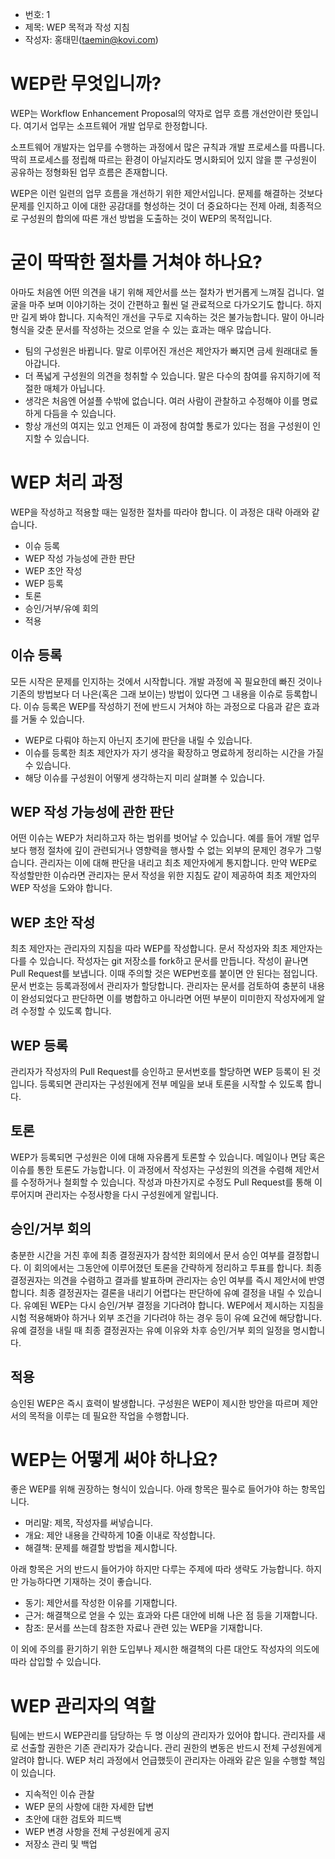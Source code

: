 - 번호: 1
- 제목: WEP 목적과 작성 지침
- 작성자: 홍태민(taemin@kovi.com)

# WEP란 무엇입니까?

WEP는 Workflow Enhancement Proposal의 약자로 업무 흐름 개선안이란 뜻입니다. 여기서 업무는 소프트웨어 개발 업무로 한정합니다.

소프트웨어 개발자는 업무를 수행하는 과정에서 많은 규칙과 개발 프로세스를 따릅니다.
딱히 프로세스를 정립해 따르는 환경이 아닐지라도 명시화되어 있지 않을 뿐 구성원이 공유하는 정형화된 업무 흐름은 존재합니다.

WEP은 이런 일련의 업무 흐름을 개선하기 위한 제안서입니다.
문제를 해결하는 것보다 문제를 인지하고 이에 대한 공감대를 형성하는 것이 더 중요하다는 전제 아래, 최종적으로 구성원의 합의에 따른 개선 방법을 도출하는 것이 WEP의 목적입니다.

# 굳이 딱딱한 절차를 거쳐야 하나요?

아마도 처음엔 어떤 의견을 내기 위해 제안서를 쓰는 절차가 번거롭게 느껴질 겁니다.
얼굴을 마주 보며 이야기하는 것이 간편하고 훨씬 덜 관료적으로 다가오기도 합니다.
하지만 길게 봐야 합니다. 지속적인 개선을 구두로 지속하는 것은 불가능합니다.
말이 아니라 형식을 갖춘 문서를 작성하는 것으로 얻을 수 있는 효과는 매우 많습니다.

- 팀의 구성원은 바뀝니다. 말로 이루어진 개선은 제안자가 빠지면 금세 원래대로 돌아갑니다.
- 더 폭넓게 구성원의 의견을 청취할 수 있습니다. 말은 다수의 참여를 유지하기에 적절한 매체가 아닙니다.
- 생각은 처음엔 어설플 수밖에 없습니다. 여러 사람이 관찰하고 수정해야 이를 명료하게 다듬을 수 있습니다.
- 항상 개선의 여지는 있고 언제든 이 과정에 참여할 통로가 있다는 점을 구성원이 인지할 수 있습니다.

# WEP 처리 과정

WEP을 작성하고 적용할 때는 일정한 절차를 따라야 합니다. 이 과정은 대략 아래와 같습니다.

- 이슈 등록
- WEP 작성 가능성에 관한 판단
- WEP 초안 작성
- WEP 등록
- 토론
- 승인/거부/유예 회의
- 적용

## 이슈 등록

모든 시작은 문제를 인지하는 것에서 시작합니다.
개발 과정에 꼭 필요한데 빠진 것이나 기존의 방법보다 더 나은(혹은 그래 보이는) 방법이 있다면 그 내용을 이슈로 등록합니다.
이슈 등록은 WEP를 작성하기 전에 반드시 거쳐야 하는 과정으로 다음과 같은 효과를 거둘 수 있습니다.

- WEP로 다뤄야 하는지 아닌지 초기에 판단을 내릴 수 있습니다.
- 이슈를 등록한 최초 제안자가 자기 생각을 확장하고 명료하게 정리하는 시간을 가질 수 있습니다.
- 해당 이슈를 구성원이 어떻게 생각하는지 미리 살펴볼 수 있습니다.

## WEP 작성 가능성에 관한 판단

어떤 이슈는 WEP가 처리하고자 하는 범위를 벗어날 수 있습니다.
예를 들어 개발 업무보다 행정 절차에 깊이 관련되거나 영향력을 행사할 수 없는 외부의 문제인 경우가 그렇습니다.
관리자는 이에 대해 판단을 내리고 최초 제안자에게 통지합니다.
만약 WEP로 작성할만한 이슈라면 관리자는 문서 작성을 위한 지침도 같이 제공하여 최초 제안자의 WEP 작성을 도와야 합니다.

## WEP 초안 작성

최초 제안자는 관리자의 지침을 따라 WEP를 작성합니다. 문서 작성자와 최초 제안자는 다를 수 있습니다.
작성자는 git 저장소를 fork하고 문서를 만듭니다. 작성이 끝나면 Pull Request를 보냅니다.
이때 주의할 것은 WEP번호를 붙이면 안 된다는 점입니다.
문서 번호는 등록과정에서 관리자가 할당합니다.
관리자는 문서를 검토하여 충분히 내용이 완성되었다고 판단하면 이를 병합하고 아니라면 어떤 부분이 미미한지 작성자에게 알려 수정할 수 있도록 합니다.

## WEP 등록

관리자가 작성자의 Pull Request를 승인하고 문서번호를 할당하면 WEP 등록이 된 것입니다.
등록되면 관리자는 구성원에게 전부 메일을 보내 토론을 시작할 수 있도록 합니다.

## 토론

WEP가 등록되면 구성원은 이에 대해 자유롭게 토론할 수 있습니다.
메일이나 면담 혹은 이슈를 통한 토론도 가능합니다.
이 과정에서 작성자는 구성원의 의견을 수렴해 제안서를 수정하거나 철회할 수 있습니다.
작성과 마찬가지로 수정도 Pull Request를 통해 이루어지며 관리자는 수정사항을 다시 구성원에게 알립니다.

## 승인/거부 회의

충분한 시간을 거친 후에 최종 결정권자가 참석한 회의에서 문서 승인 여부를 결정합니다.
이 회의에서는 그동안에 이루어졌던 토론을 간략하게 정리하고 투표를 합니다.
최종 결정권자는 의견을 수렴하고 결과를 발표하며 관리자는 승인 여부를 즉시 제안서에 반영합니다.
최종 결정권자는 결론을 내리기 어렵다는 판단하에 유예 결정을 내릴 수 있습니다.
유예된 WEP는 다시 승인/거부 결정을 기다려야 합니다.
WEP에서 제시하는 지침을 시험 적용해봐야 하거나 외부 조건을 기다려야 하는 경우 등이 유예 요건에 해당합니다.
유예 결정을 내릴 때 최종 결정권자는 유예 이유와 차후 승인/거부 회의 일정을 명시합니다.

## 적용

승인된 WEP은 즉시 효력이 발생합니다.
구성원은 WEP이 제시한 방안을 따르며 제안서의 목적을 이루는 데 필요한 작업을 수행합니다.

# WEP는 어떻게 써야 하나요?

좋은 WEP를 위해 권장하는 형식이 있습니다.
아래 항목은 필수로 들어가야 하는 항목입니다.

- 머리말: 제목, 작성자를 써넣습니다.
- 개요: 제안 내용을 간략하게 10줄 이내로 작성합니다.
- 해결책: 문제를 해결할 방법을 제시합니다.

아래 항목은 거의 반드시 들어가야 하지만 다루는 주제에 따라 생략도 가능합니다.
하지만 가능하다면 기재하는 것이 좋습니다.

- 동기: 제안서를 작성한 이유를 기재합니다.
- 근거: 해결책으로 얻을 수 있는 효과와 다른 대안에 비해 나은 점 등을 기재합니다.
- 참조: 문서를 쓰는데 참조한 자료나 관련 있는 WEP을 기재합니다.

이 외에 주의를 환기하기 위한 도입부나 제시한 해결책의 다른 대안도 작성자의 의도에 따라 삽입할 수 있습니다.

# WEP 관리자의 역할

팀에는 반드시 WEP관리를 담당하는 두 명 이상의 관리자가 있어야 합니다.
관리자를 새로 선출할 권한은 기존 관리자가 갖습니다.
관리 권한의 변동은 반드시 전체 구성원에게 알려야 합니다.
WEP 처리 과정에서 언급했듯이 관리자는 아래와 같은 일을 수행할 책임이 있습니다.

- 지속적인 이슈 관찰
- WEP 문의 사항에 대한 자세한 답변
- 초안에 대한 검토와 피드백
- WEP 변경 사항을 전체 구성원에게 공지
- 저장소 관리 및 백업
